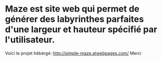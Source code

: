 # Maze est site web qui permet de générer des labyrinthes parfaites d'une largeur et hauteur spécifié par l'utilisateur.
Voici le projet hébérgé: 
http://simple-maze.atwebpages.com/
Merci
